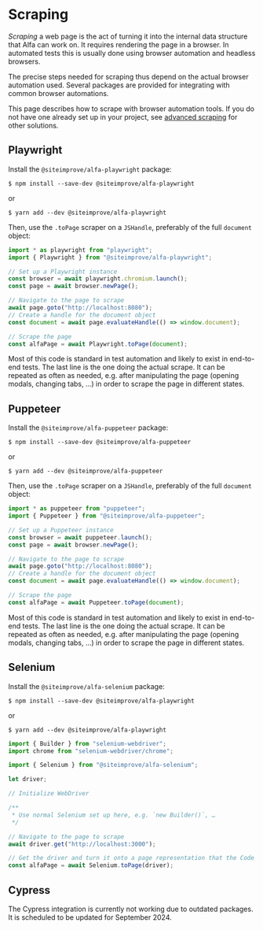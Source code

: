 # Scraping

_Scraping_ a web page is the act of turning it into the internal data structure that Alfa can work on. It requires rendering the page in a browser. In automated tests this is usually done using browser automation and headless browsers.

The precise steps needed for scraping thus depend on the actual browser automation used. Several packages are provided for integrating with common browser automations.

This page describes how to scrape with browser automation tools. If you do not have one already set up in your project, see [advanced scraping](./advanced.md) for other solutions.

## Playwright

Install the `@siteimprove/alfa-playwright` package:

```shell
$ npm install --save-dev @siteimprove/alfa-playwright
```

or

```shell
$ yarn add --dev @siteimprove/alfa-playwright
```

Then, use the `.toPage` scraper on a `JSHandle`, preferably of the full `document` object:

```typescript
import * as playwright from "playwright";
import { Playwright } from "@siteimprove/alfa-playwright";

// Set up a Playwright instance
const browser = await playwright.chromium.launch();
const page = await browser.newPage();

// Navigate to the page to scrape
await page.goto("http://localhost:8080");
// Create a handle for the document object
const document = await page.evaluateHandle(() => window.document);

// Scrape the page
const alfaPage = await Playwright.toPage(document);
```

Most of this code is standard in test automation and likely to exist in end-to-end tests. The last line is the one doing the actual scrape. It can be repeated as often as needed, e.g. after manipulating the page (opening modals, changing tabs, …) in order to scrape the page in different states.

## Puppeteer

Install the `@siteimprove/alfa-puppeteer` package:

```shell
$ npm install --save-dev @siteimprove/alfa-puppeteer
```

or

```shell
$ yarn add --dev @siteimprove/alfa-puppeteer
```

Then, use the `.toPage` scraper on a `JSHandle`, preferably of the full `document` object:

```typescript
import * as puppeteer from "puppeteer";
import { Puppeteer } from "@siteimprove/alfa-puppeteer";

// Set up a Puppeteer instance
const browser = await puppeteer.launch();
const page = await browser.newPage();

// Navigate to the page to scrape
await page.goto("http://localhost:8080");
// Create a handle for the document object
const document = await page.evaluateHandle(() => window.document);

// Scrape the page
const alfaPage = await Puppeteer.toPage(document);
```

Most of this code is standard in test automation and likely to exist in end-to-end tests. The last line is the one doing the actual scrape. It can be repeated as often as needed, e.g. after manipulating the page (opening modals, changing tabs, …) in order to scrape the page in different states.

## Selenium

Install the `@siteimprove/alfa-selenium` package:

```shell
$ npm install --save-dev @siteimprove/alfa-playwright
```

or

```shell
$ yarn add --dev @siteimprove/alfa-playwright
```

```typescript
import { Builder } from "selenium-webdriver";
import chrome from "selenium-webdriver/chrome";

import { Selenium } from "@siteimprove/alfa-selenium";

let driver;

// Initialize WebDriver

/**
 * Use normal Selenium set up here, e.g. `new Builder()`, …
 */

// Navigate to the page to scrape
await driver.get("http://localhost:3000");

// Get the driver and turn it onto a page representation that the Code Checker can work with
const alfaPage = await Selenium.toPage(driver);
```

## Cypress

The Cypress integration is currently not working due to outdated packages. It is scheduled to be updated for September 2024.
